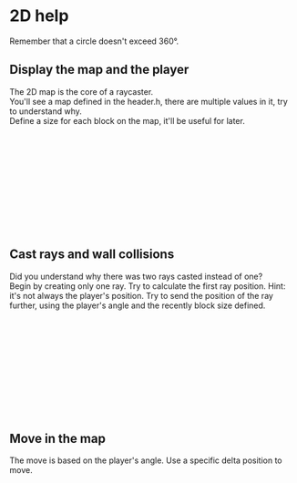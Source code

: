 # 2D help

Remember that a circle doesn't exceed 360°.

## Display the map and the player

The 2D map is the core of a raycaster. <br>
You'll see a map defined in the header.h, there are multiple values in it, try to understand why. <br>
Define a size for each block on the map, it'll be useful for later. <br>

<br><br><br><br><br><br><br><br><br><br>

## Cast rays and wall collisions

Did you understand why there was two rays casted instead of one? <br>
Begin by creating only one ray.
Try to calculate the first ray position. Hint: it's not always the player's position.
Try to send the position of the ray further, using the player's angle and the recently block size defined.

<br><br><br><br><br><br><br><br><br><br>

## Move in the map

The move is based on the player's angle. Use a specific delta position to move.
